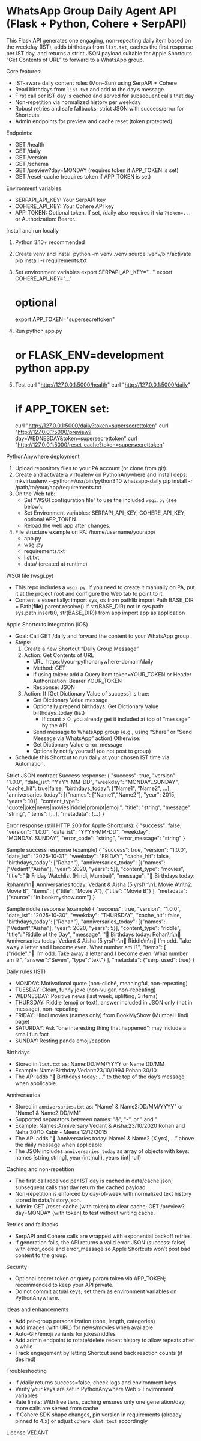 # WhatsApp Group Daily Agent API (Flask + Python, Cohere + SerpAPI)

This Flask API generates one engaging, non-repeating daily item based on the weekday (IST), adds birthdays from `list.txt`, caches the first response per IST day, and returns a strict JSON payload suitable for Apple Shortcuts “Get Contents of URL” to forward to a WhatsApp group.

Core features:
- IST-aware daily content rules (Mon–Sun) using SerpAPI + Cohere
- Read birthdays from `list.txt` and add to the day’s message
- First call per IST day is cached and served for subsequent calls that day
- Non-repetition via normalized history per weekday
- Robust retries and safe fallbacks; strict JSON with success/error for Shortcuts
- Admin endpoints for preview and cache reset (token protected)

Endpoints:
- GET /health
- GET /daily
- GET /version
- GET /schema
- GET /preview?day=MONDAY (requires token if APP_TOKEN is set)
- GET /reset-cache (requires token if APP_TOKEN is set)

Environment variables:
- SERPAPI_API_KEY: Your SerpAPI key
- COHERE_API_KEY: Your Cohere API key
- APP_TOKEN: Optional token. If set, /daily also requires it via `?token=...` or Authorization: Bearer.

Install and run locally
1) Python 3.10+ recommended
2) Create venv and install
   python -m venv .venv
   source .venv/bin/activate
   pip install -r requirements.txt

3) Set environment variables
   export SERPAPI_API_KEY="..."
   export COHERE_API_KEY="..."
   # optional
   export APP_TOKEN="supersecrettoken"

4) Run
   python app.py
   # or FLASK_ENV=development python app.py

5) Test
   curl "http://127.0.0.1:5000/health"
   curl "http://127.0.0.1:5000/daily"
   # if APP_TOKEN set:
   curl "http://127.0.0.1:5000/daily?token=supersecrettoken"
   curl "http://127.0.0.1:5000/preview?day=WEDNESDAY&token=supersecrettoken"
   curl "http://127.0.0.1:5000/reset-cache?token=supersecrettoken"

PythonAnywhere deployment
1) Upload repository files to your PA account (or clone from git).
2) Create and activate a virtualenv on PythonAnywhere and install deps:
   mkvirtualenv --python=/usr/bin/python3.10 whatsapp-daily
   pip install -r /path/to/your/app/requirements.txt
3) On the Web tab:
   - Set “WSGI configuration file” to use the included `wsgi.py` (see below).
   - Set Environment variables: SERPAPI_API_KEY, COHERE_API_KEY, optional APP_TOKEN
   - Reload the web app after changes.
4) File structure example on PA:
   /home/username/yourapp/
     - app.py
     - wsgi.py
     - requirements.txt
     - list.txt
     - data/ (created at runtime)

WSGI file (wsgi.py)
- This repo includes a `wsgi.py`. If you need to create it manually on PA, put it at the project root and configure the Web tab to point to it.
- Content is essentially:
  import sys, os
  from pathlib import Path
  BASE_DIR = Path(__file__).parent.resolve()
  if str(BASE_DIR) not in sys.path:
      sys.path.insert(0, str(BASE_DIR))
  from app import app as application

Apple Shortcuts integration (iOS)
- Goal: Call GET /daily and forward the content to your WhatsApp group.
- Steps:
  1) Create a new Shortcut “Daily Group Message”
  2) Action: Get Contents of URL
     - URL: https://your-pythonanywhere-domain/daily
     - Method: GET
     - If using token: add a Query Item token=YOUR_TOKEN or Header Authorization: Bearer YOUR_TOKEN
     - Response: JSON
  3) Action: If [Get Dictionary Value of success] is true:
       - Get Dictionary Value message
       - Optionally prepend birthdays: Get Dictionary Value birthdays_today (list)
         - If count > 0, you already get it included at top of “message” by the API
       - Send message to WhatsApp group (e.g., using “Share” or “Send Message via WhatsApp” action)
     Otherwise:
       - Get Dictionary Value error_message
       - Optionally notify yourself (do not post to group)
- Schedule this Shortcut to run daily at your chosen IST time via Automation.

Strict JSON contract
Success response:
{
  "success": true,
  "version": "1.0.0",
  "date_ist": "YYYY-MM-DD",
  "weekday": "MONDAY..SUNDAY",
  "cache_hit": true|false,
  "birthdays_today": ["Name1", "Name2", ...],
  "anniversaries_today": [{"names": ["Name1","Name2"], "year": 2015, "years": 10}],
  "content_type": "quote|joke|news|movies|riddle|prompt|emoji",
  "title": "string",
  "message": "string",
  "items": [...],
  "metadata": {...}
}

Error response (still HTTP 200 for Apple Shortcuts):
{
  "success": false,
  "version": "1.0.0",
  "date_ist": "YYYY-MM-DD",
  "weekday": "MONDAY..SUNDAY",
  "error_code": "string",
  "error_message": "string"
}

Sample success response (example)
{
  "success": true,
  "version": "1.0.0",
  "date_ist": "2025-10-31",
  "weekday": "FRIDAY",
  "cache_hit": false,
  "birthdays_today": ["Rohan"],
  "anniversaries_today": [{"names": ["Vedant","Aisha"], "year": 2020, "years": 5}],
  "content_type": "movies",
  "title": "🎬 Friday Watchlist (Hindi, Mumbai)",
  "message": "🎉 Birthdays today: Rohan\n\n💍 Anniversaries today: Vedant & Aisha (5 yrs)\n\n1. Movie A\n\n2. Movie B",
  "items": [
    {"title": "Movie A"},
    {"title": "Movie B"}
  ],
  "metadata": {"source": "in.bookmyshow.com"}
}

Sample riddle response (example)
{
  "success": true,
  "version": "1.0.0",
  "date_ist": "2025-10-30",
  "weekday": "THURSDAY",
  "cache_hit": false,
  "birthdays_today": ["Rohan"],
  "anniversaries_today": [{"names": ["Vedant","Aisha"], "year": 2020, "years": 5}],
  "content_type": "riddle",
  "title": "Riddle of the Day",
  "message": "🎉 Birthdays today: Rohan\n\n💍 Anniversaries today: Vedant & Aisha (5 yrs)\n\n🧩 Riddle\n\n🔢 I’m odd. Take away a letter and I become even. What number am I?",
  "items": [
    {"riddle":"🔢 I’m odd. Take away a letter and I become even. What number am I?", "answer":"Seven", "type":"text"}
  ],
  "metadata": {"serp_used": true}
}

Daily rules (IST)
- MONDAY: Motivational quote (non-cliché, meaningful, non-repeating)
- TUESDAY: Clean, funny joke (non-vulgar, non-repeating)
- WEDNESDAY: Positive news (last week, uplifting, 3 items)
- THURSDAY: Riddle (emoji or text), answer included in JSON only (not in message), non-repeating
- FRIDAY: Hindi movies (names only) from BookMyShow (Mumbai Hindi page)
- SATURDAY: Ask “one interesting thing that happened”; may include a small fun fact
- SUNDAY: Resting panda emoji/caption

Birthdays
- Stored in `list.txt` as: Name:DD/MM/YYYY or Name:DD/MM
- Example:
  Name:Birthday
  Vedant:23/10/1994
  Rohan:30/10
- The API adds “🎉 Birthdays today: …” to the top of the day’s message when applicable.

Anniversaries
- Stored in `anniversaries.txt` as: "Name1 & Name2:DD/MM/YYYY" or "Name1 & Name2:DD/MM"
- Supported separators between names: "&", "-", or " and "
- Example:
  Names:Anniversary
  Vedant & Aisha:23/10/2020
  Rohan and Neha:30/10
  Kabir - Meera:12/12/2015
- The API adds “💍 Anniversaries today: Name1 & Name2 (X yrs), …” above the daily message when applicable
- The JSON includes `anniversaries_today` as array of objects with keys: names [string,string], year (int|null), years (int|null)

Caching and non-repetition
- The first call received per IST day is cached in data/cache.json; subsequent calls that day return the cached payload.
- Non-repetition is enforced by day-of-week with normalized text history stored in data/history.json.
- Admin: GET /reset-cache (with token) to clear cache; GET /preview?day=MONDAY (with token) to test without writing cache.

Retries and fallbacks
- SerpAPI and Cohere calls are wrapped with exponential backoff retries.
- If generation fails, the API returns a valid error JSON (success: false) with error_code and error_message so Apple Shortcuts won’t post bad content to the group.

Security
- Optional bearer token or query param token via APP_TOKEN; recommended to keep your API private.
- Do not commit actual keys; set them as environment variables on PythonAnywhere.

Ideas and enhancements
- Add per-group personalization (tone, length, categories)
- Add images (with URL) for news/movies when available
- Auto-GIF/emoji variants for jokes/riddles
- Add admin endpoint to rotate/delete recent history to allow repeats after a while
- Track engagement by letting Shortcut send back reaction counts (if desired)

Troubleshooting
- If /daily returns success=false, check logs and environment keys
- Verify your keys are set in PythonAnywhere Web > Environment variables
- Rate limits: With free tiers, caching ensures only one generation/day; more calls are served from cache
- If Cohere SDK shape changes, pin version in requirements (already pinned to 4.x) or adjust `cohere_chat_text` accordingly

License
VEDANT
